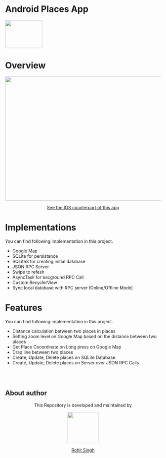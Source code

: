 # Android Places App
<img width="120" height="90" src="https://user-images.githubusercontent.com/11274840/80289878-774f8b80-86f6-11ea-8ba5-d57b9d9884d4.jpg">

# Overview 
<p align="center"><img width ="800" height="400" src="https://user-images.githubusercontent.com/11274840/80295525-3a03f180-8728-11ea-940d-d2cec26c0bf5.png"></p>

<a href="https://github.com/rohitksingh/IOS-Places"><p align="center">See the IOS counterpart of this app</p></a>

# Implementations
You can find following implementation in this project.

 - Google Map
 - SQLite for persistance
 - SQLite3 for creating initial database
 - JSON RPC Server
 - Swipe to refesh
 - AsyncTask for bacground RPC Call
 - Custom RecyclerView 
 - Sync local database with RPC server (Online/Offline Mode)
 
 # Features
You can find following implementation in this project.

 - Distance calculation between two places in places
 - Setting zoom level on Google Map based on the distance between two places
 - Get Place Cooordinate on Long press on Google Map
 - Draq line between two places
 - Create, Update, Delete places on SQLite Database
 - Create, Update, Delete places on Server over JSON RPC Calls
 
 </br></br>
## About author
<p align="center">This Repository is developed and maintained by </p>
<p align="center">
  <a href="https://stackoverflow.com/users/4700156/rohit-singh?tab=profile"><img width="100" height="100" src="https://user-images.githubusercontent.com/11274840/30627155-38952a30-9dec-11e7-9072-a00d9a86bdb8.gif">
</p></a>
<a href="https://stackoverflow.com/users/4700156/rohit-singh?tab=profile">
<p align="center">
  Rohit Singh
</p>
</a>
